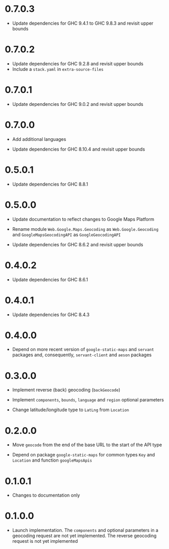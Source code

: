 # 0.7.0.3

* Update dependencies for GHC 9.4.1 to GHC 9.8.3 and revisit upper bounds

# 0.7.0.2

* Update dependencies for GHC 9.2.8 and revisit upper bounds
* Include a `stack.yaml` in `extra-source-files`

# 0.7.0.1

* Update dependencies for GHC 9.0.2 and revisit upper bounds

# 0.7.0.0

* Add additional languages

* Update dependencies for GHC 8.10.4 and revisit upper bounds

# 0.5.0.1

* Update dependencies for GHC 8.8.1

# 0.5.0.0

* Update documentation to reflect changes to Google Maps Platform

* Rename module `Web.Google.Maps.Geocoding` as `Web.Google.Geocoding` and
  `GoogleMapsGeocodingAPI` as `GoogleGeocodingAPI`

* Update dependencies for GHC 8.6.2 and revisit upper bounds

# 0.4.0.2

* Update dependencies for GHC 8.6.1

# 0.4.0.1

* Update dependencies for GHC 8.4.3

# 0.4.0.0

* Depend on more recent version of `google-static-maps` and `servant` packages
  and, consequently, `servant-client` and `aeson` packages

# 0.3.0.0

* Implement reverse (back) geocoding (`backGeocode`)

* Implement `components`, `bounds`, `language` and `region` optional parameters

* Change latitude/longitude type to `LatLng` from `Location`

# 0.2.0.0

* Move `geocode` from the end of the base URL to the start of the API type

* Depend on package `google-static-maps` for common types `Key` and `Location`
  and function `googleMapsApis`

# 0.1.0.1

* Changes to documentation only

# 0.1.0.0

* Launch implementation. The `components` and optional parameters in a geocoding
  request are not yet implemented. The reverse geocoding request is not yet
  implemented
